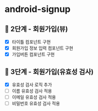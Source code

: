 # android-signup

## 🚀 2단계 - 회원가입(뷰)

- [x] 타이틀 컴포넌트 구현
- [x] 회원가입 정보 입력 컴포넌트 구현
- [x] 가입버튼 컴포넌트 구현

## 🚀 3단계 - 회원가입(유효성 검사)

- [x] 유효성 검사 로직 추가
- [ ] 이름 유효성 검사 적용
- [ ] 이메일 유효성 검사 적용
- [ ] 비밀번호 유효성 검사 적용
